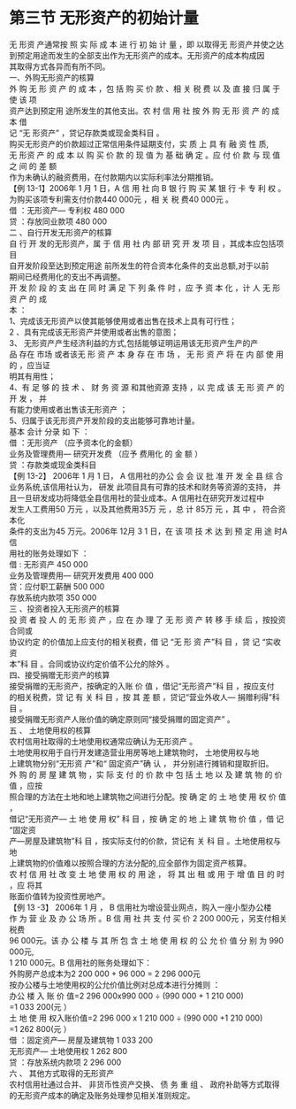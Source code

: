 # 第三节 无形资产的初始计量

无 形资 产通常按 照 实 际 成 本 进 行 初 始 计 量 ，即 以取得无 形资产并使之达<br />
      到预定用途而发生的全部支出作为无形资产的成本。无形资产的成本构成因<br />
      其取得方式各异而有所不同。<br />
      一、外购无形资产的核算<br />
      外 购 无 形 资 产 的 成 本 ，包 括 购 买 价 款 、相 关 税 费 以 及 直 接 归 属 于 使 该 项<br />
      资产达到预定用 途所发生的其他支出。农 村 信 用 社 按 外 购 无 形 资 产 的 成 本 借<br />
      记 &ldquo;无 形资产&rdquo; ，贷记存款类或现金类科目  。<br />
      购买无形资产的价款超过正常信用条件延期支付，实 质 上 具 有 融 资 性 质,<br />
      无 形资 产 的 成 本 以 购 买 价 款 的 现 值 为 基 础 确 定 。应 付 价 款 与 现 值 之 间 的 差 额<br />
      作为未确认的融资费用，在付款期内以实际利率法分期推销。<br />
      【例 13-1】2006年 1 月 1 日，A 信 用 社 向 B 银 行 购 买 某 银 行 卡 专 利 权 。<br />
      为购买该项专利需支付价款440 000元 ，相 关 税 费40 000元  。<br />
      借 ：无形资产— 专利权 480 000<br />
      贷 ：存放同业款项 480 000<br />
      二 、自行开发无形资产的核算<br />
      自 行 开 发的无形资产，属 于 信 用 社 内 部 研 究 开 发 项 目 ，其成本应包括项目<br />
      自开发阶段至达到预定用途 前所发生的符合资本化条件的支出总额,对于以前<br />
      期间已经费用化的支出不再调整。<br />
      开 发 阶 段 的 支 出 在 同 时 满 足 下 列 条 件 时 ，应 予 资 本 化 ，计 人 无 形 资 产 的 成<br />
      本   ：<br />
      1、完成该无形资产以使其能够使用或者出售在技术上具有可行性；<br />
      2 、具有完成该无形资产并使用或者出售的意图；<br />
      3、 无形资产产生经济利益的方式,包括能够证明运用该无形资产生产的产<br />
      品 存在 市场 或者该无 形 资 产 本 身 存 在 市 场 ， 无 形 资 产 将 在 内 部 使 用 的 ，应当证<br />
      明其有用性；<br />
      4、有 足 够 的 技 术 、 财 务 资 源 和其他资源 支持 ，以 完 成 该 无 形 资 产 的 开 发 ， 并<br />
      有能力使用或者出售该无形资产  ；<br />
      5、归属于该无形资产开发阶段的支出能够可靠地计量。<br />
      基本 会计 分录 如 下 ：<br />
      借 ：无形资产 （应予资本化的金额）<br />
      业务及管理费用— 研究开发费 （应予 费用化 的 金 额 ）<br />
      贷 ：存款类或现金类科目<br />
      【例 13-2】  2006年 1 月 1 日， A 信用社的办公 会 会 议 批 准 开 发 全 县 综 合<br />
      业务系统,该信用社认为， 研发 此项目具有可靠的技术和财务等资源的支持， 并<br />
      且一旦研发成功将降低全县信用社的营业成本。A 信用社在研究开发过程中<br />
      发生人工费用50 万元 ，以及其他费用35万 元 ，总 计 85万 元 ，其 中 ， 符合资本化<br />
      条件的支出为45 万元。2006年 12月 3 1 日，在 该 项 技 术 达 到 预 定 用 途 时A 信<br />
      用社的账务处理如下  ：<br />
      借 : 无形资产 450 000<br />
      业务及管理费用— 研究开发费用 400 000<br />
      贷：应付职工薪酬 500 000<br />
      存放系统内款项 350 000<br />
      三 、投资者投入无形资产的核算<br />
      投 资 者 投 人 的 无 形 资 产 ，应 在 办 理 了 无 形 资 产 转 移 手 续 后 ，按投资合同或<br />
      协议约定 的价值加上应支付的相关税费，借 记 &ldquo;无 形 资 产&rdquo;科 目 ，贷 记 &ldquo;实收资<br />
      本&rdquo;科 目 。合同或协议约定价值不公允的除外  。<br />
      四、接受捐赠无形资产的核算<br />
      接受捐赠的无形资产，按确定的入账 价 值 ，借记&ldquo;无形资产&rdquo;科 目 ，按应支付<br />
      的相关税费，贷 记 有 关 科 目 ，按 其 差 额 ，贷记&ldquo;营业外收人— 捐赠利得&rdquo;科 目 。<br />
      接受捐赠无形资产人账价值的确定原则同&ldquo;接受捐赠的固定资产&rdquo; 。<br />
      五 、 土地使用权的核算<br />
      农村信用社取得的土地使用权通常应确认为无形资产  。<br />
      土地使用权用于自行开发建造营业用房等地上建筑物时， 土地使用权与地<br />
      上建筑物分别&ldquo;无形资 产&rdquo;和&ldquo; 固定资产&rdquo;确 认 ， 并分别进行摊销和提取折旧。<br />
      外 购 的 房 屋 建 筑 物 ，实 际 支 付 的 价 款 中 包 括 土 地 以 及 建 筑 物 的 价 值 ，应按<br />
      照合理的方法在土地和地上建筑物之间进行分配。按 确 定 的 土 地 使 用 权 价 值 ，<br />
      借记&ldquo;无形资产— 土 地 使 用 权&rdquo; 科 目 ，按 确 定 的 地 上 建 筑 物 价 值 ，借 记 &ldquo;固定资<br />
      产—房屋及建筑物&rdquo;科 目 ，按实际支付的价款，贷记有 关 科 目 。土地使用权与地<br />
      上建筑物的价值难以按照合理的方法分配的,应全部作为固定资产核算。<br />
      农 村 信 用 社 改 变 土 地 使 用 权 的 用 途 ， 将 其 出 租 或 用 于 增 值 目 的 时 ，应  将其<br />
      账面价值转为投资性房地产。<br />
      【例 13 -3】  2006年 1 月 ， B 信用社为增设营业网点，购入一座小型办公楼<br />
      作 为 营 业 及 办 公 场 所 。B 信 用 社 共 支 付 买 价 2 200 000元 ，另支付相关税费<br />
      96 000元。该 办 公 楼 与 其 所 包 含 土 地 使 用 权 的 公 允 价 值 分 别 为 990 000元,<br />
      1 210 000元。B 信用社的账务处理如下：<br />
      外购房产总成本为2 200 000 + 96 000 = 2 296 000元<br />
      按办公楼与土地使用权的公允价值比例对总成本进行分摊则  ：<br />
      办公 楼 入 账 价 值=2 296 000x990 000 ÷ (990 000 + 1 210 000)<br />
      =1 033 200(元 ）<br />
      土 地 使 用 权入账价值=2 296 000 x 1 210 000 ÷ (990 000 +1 210 000)<br />
      =1 262 800(元 ）<br />
      借 ：固定资产— 房屋及建筑物 1 033 200<br />
      无形资产— 土地使用权 1 262 800<br />
      贷 ：存放系统内款项 2 296 000<br />
      六 、  其他方式取得的无形资产<br />
      农村信用社通过合并、 非货币性资产交换、 债 务 重 组 、 政府补助等方式取得<br />
      的无形资产成本的确定及账务处理参见相关准则规定。